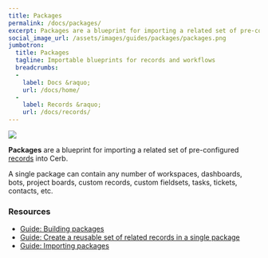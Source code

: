 ```yaml
---
title: Packages
permalink: /docs/packages/
excerpt: Packages are a blueprint for importing a related set of pre-configured records into Cerb.
social_image_url: /assets/images/guides/packages/packages.png
jumbotron:
  title: Packages
  tagline: Importable blueprints for records and workflows
  breadcrumbs:
  -
    label: Docs &raquo;
    url: /docs/home/
  -
    label: Records &raquo;
    url: /docs/records/
---
```


<div class="cerb-screenshot">
<img src="{{page.social_image_url}}" class="screenshot">
</div>

**Packages** are a blueprint for importing a related set of pre-configured [records](/docs/records/) into Cerb.

A single package can contain any number of workspaces, dashboards, bots, project boards, custom records, custom fieldsets, tasks, tickets, contacts, etc.

### Resources

* [Guide: Building packages](/guides/packages/building/)
* [Guide: Create a reusable set of related records in a single package](/guides/packages/create-records/)
* [Guide: Importing packages](/guides/packages/importing/)
